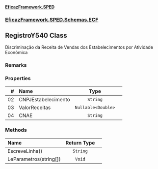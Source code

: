 #### [EficazFramework.SPED](EficazFrameworkSPED.md 'EficazFramework SPED')
### [EficazFramework.SPED.Schemas.ECF](EficazFramework.SPED.Schemas.ECF.md 'EficazFramework.SPED.Schemas.ECF')

## RegistroY540 Class

Discriminação da Receita de Vendas dos Estabelecimentos por Atividade Econômica

### Remarks
### Properties

| # | Name | Type | |
| ---: | :--- | :---: | :--- |
| 02 | CNPJEstabelecimento | `String` |  |
| 03 | ValorReceitas | `Nullable<Double>` |  |
| 04 | CNAE | `String` |  |
### Methods

| Name | Return Type | |
| :--- | :---: | :--- |
| EscreveLinha() | `String` |  |
| LeParametros(string[]) | `Void` |  |
